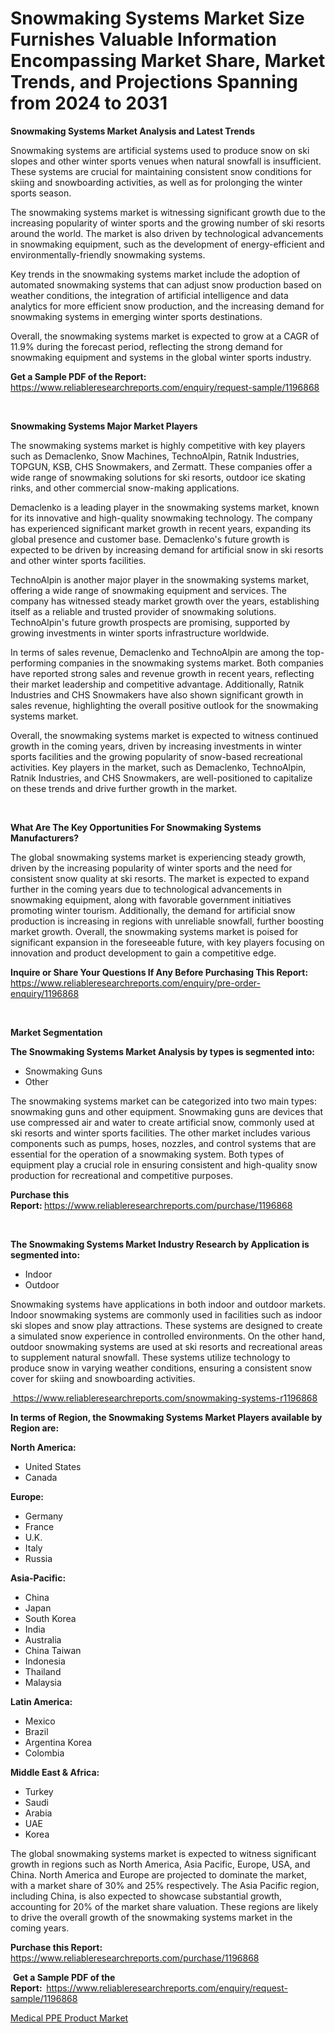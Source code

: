 <p><h1>Snowmaking Systems Market Size Furnishes Valuable Information Encompassing Market Share, Market Trends, and Projections Spanning from 2024 to 2031</h1></p><p><strong>Snowmaking Systems Market Analysis and Latest Trends</strong></p>
<p><p>Snowmaking systems are artificial systems used to produce snow on ski slopes and other winter sports venues when natural snowfall is insufficient. These systems are crucial for maintaining consistent snow conditions for skiing and snowboarding activities, as well as for prolonging the winter sports season.</p><p>The snowmaking systems market is witnessing significant growth due to the increasing popularity of winter sports and the growing number of ski resorts around the world. The market is also driven by technological advancements in snowmaking equipment, such as the development of energy-efficient and environmentally-friendly snowmaking systems.</p><p>Key trends in the snowmaking systems market include the adoption of automated snowmaking systems that can adjust snow production based on weather conditions, the integration of artificial intelligence and data analytics for more efficient snow production, and the increasing demand for snowmaking systems in emerging winter sports destinations.</p><p>Overall, the snowmaking systems market is expected to grow at a CAGR of 11.9% during the forecast period, reflecting the strong demand for snowmaking equipment and systems in the global winter sports industry.</p></p>
<p><strong>Get a Sample PDF of the Report:&nbsp;</strong> <a href="https://www.reliableresearchreports.com/enquiry/request-sample/1196868">https://www.reliableresearchreports.com/enquiry/request-sample/1196868</a></p>
<p>&nbsp;</p>
<p><strong>Snowmaking Systems Major Market Players</strong></p>
<p><p>The snowmaking systems market is highly competitive with key players such as Demaclenko, Snow Machines, TechnoAlpin, Ratnik Industries, TOPGUN, KSB, CHS Snowmakers, and Zermatt. These companies offer a wide range of snowmaking solutions for ski resorts, outdoor ice skating rinks, and other commercial snow-making applications.</p><p>Demaclenko is a leading player in the snowmaking systems market, known for its innovative and high-quality snowmaking technology. The company has experienced significant market growth in recent years, expanding its global presence and customer base. Demaclenko's future growth is expected to be driven by increasing demand for artificial snow in ski resorts and other winter sports facilities.</p><p>TechnoAlpin is another major player in the snowmaking systems market, offering a wide range of snowmaking equipment and services. The company has witnessed steady market growth over the years, establishing itself as a reliable and trusted provider of snowmaking solutions. TechnoAlpin's future growth prospects are promising, supported by growing investments in winter sports infrastructure worldwide.</p><p>In terms of sales revenue, Demaclenko and TechnoAlpin are among the top-performing companies in the snowmaking systems market. Both companies have reported strong sales and revenue growth in recent years, reflecting their market leadership and competitive advantage. Additionally, Ratnik Industries and CHS Snowmakers have also shown significant growth in sales revenue, highlighting the overall positive outlook for the snowmaking systems market.</p><p>Overall, the snowmaking systems market is expected to witness continued growth in the coming years, driven by increasing investments in winter sports facilities and the growing popularity of snow-based recreational activities. Key players in the market, such as Demaclenko, TechnoAlpin, Ratnik Industries, and CHS Snowmakers, are well-positioned to capitalize on these trends and drive further growth in the market.</p></p>
<p>&nbsp;</p>
<p><strong>What Are The Key Opportunities For Snowmaking Systems Manufacturers?</strong></p>
<p><p>The global snowmaking systems market is experiencing steady growth, driven by the increasing popularity of winter sports and the need for consistent snow quality at ski resorts. The market is expected to expand further in the coming years due to technological advancements in snowmaking equipment, along with favorable government initiatives promoting winter tourism. Additionally, the demand for artificial snow production is increasing in regions with unreliable snowfall, further boosting market growth. Overall, the snowmaking systems market is poised for significant expansion in the foreseeable future, with key players focusing on innovation and product development to gain a competitive edge.</p></p>
<p><strong>Inquire or Share Your Questions If Any Before Purchasing This Report:</strong> <a href="https://www.reliableresearchreports.com/enquiry/pre-order-enquiry/1196868">https://www.reliableresearchreports.com/enquiry/pre-order-enquiry/1196868</a></p>
<p>&nbsp;</p>
<p><strong>Market Segmentation</strong></p>
<p><strong>The Snowmaking Systems Market Analysis by types is segmented into:</strong></p>
<p><ul><li>Snowmaking Guns</li><li>Other</li></ul></p>
<p><p>The snowmaking systems market can be categorized into two main types: snowmaking guns and other equipment. Snowmaking guns are devices that use compressed air and water to create artificial snow, commonly used at ski resorts and winter sports facilities. The other market includes various components such as pumps, hoses, nozzles, and control systems that are essential for the operation of a snowmaking system. Both types of equipment play a crucial role in ensuring consistent and high-quality snow production for recreational and competitive purposes.</p></p>
<p><strong>Purchase this Report:&nbsp;</strong><a href="https://www.reliableresearchreports.com/purchase/1196868">https://www.reliableresearchreports.com/purchase/1196868</a></p>
<p>&nbsp;</p>
<p><strong>The Snowmaking Systems Market Industry Research by Application is segmented into:</strong></p>
<p><ul><li>Indoor</li><li>Outdoor</li></ul></p>
<p><p>Snowmaking systems have applications in both indoor and outdoor markets. Indoor snowmaking systems are commonly used in facilities such as indoor ski slopes and snow play attractions. These systems are designed to create a simulated snow experience in controlled environments. On the other hand, outdoor snowmaking systems are used at ski resorts and recreational areas to supplement natural snowfall. These systems utilize technology to produce snow in varying weather conditions, ensuring a consistent snow cover for skiing and snowboarding activities.</p></p>
<p><a href="https://www.reliableresearchreports.com/snowmaking-systems-r1196868">&nbsp;https://www.reliableresearchreports.com/snowmaking-systems-r1196868</a></p>
<p><strong>In terms of Region, the Snowmaking Systems Market Players available by Region are:</strong></p>
<p>
    <p> <strong> North America: </strong>
        <ul>
            <li>United States</li>
            <li>Canada</li>
        </ul>
        </p> 
    <p> <strong> Europe: </strong>
        <ul>
            <li>Germany</li>
            <li>France</li>
            <li>U.K.</li>
            <li>Italy</li>
            <li>Russia</li>
        </ul>
        </p> 
    <p> <strong> Asia-Pacific: </strong>
        <ul>
            <li>China</li>
            <li>Japan</li>
            <li>South Korea</li>
            <li>India</li>
            <li>Australia</li>
            <li>China Taiwan</li>
            <li>Indonesia</li>
            <li>Thailand</li>
            <li>Malaysia</li>
        </ul>
        </p> 
    <p> <strong> Latin America: </strong>
        <ul>
            <li>Mexico</li>
            <li>Brazil</li>
            <li>Argentina Korea</li>
            <li>Colombia</li>
        </ul>
        </p> 
    <p> <strong> Middle East & Africa: </strong>
        <ul>
            <li>Turkey</li>
            <li>Saudi</li>
            <li>Arabia</li>
            <li>UAE</li>
            <li>Korea</li>
        </ul>
    </p>
    </p>
<p><p>The global snowmaking systems market is expected to witness significant growth in regions such as North America, Asia Pacific, Europe, USA, and China. North America and Europe are projected to dominate the market, with a market share of 30% and 25% respectively. The Asia Pacific region, including China, is also expected to showcase substantial growth, accounting for 20% of the market share valuation. These regions are likely to drive the overall growth of the snowmaking systems market in the coming years.</p></p>
<p><strong>Purchase this Report: </strong><a href="https://www.reliableresearchreports.com/purchase/1196868">https://www.reliableresearchreports.com/purchase/1196868</a></p>
<p>&nbsp;<strong>Get a Sample PDF of the Report:&nbsp;&nbsp;</strong><a href="https://www.reliableresearchreports.com/enquiry/request-sample/1196868">https://www.reliableresearchreports.com/enquiry/request-sample/1196868</a></p>
<p><strong></strong></p>
<p><p><a href="https://view.publitas.com/reportprime-1/medical-ppe-product-market-exploring-market-share-market-trends-and-future-growth/">Medical PPE Product Market</a></p></p>